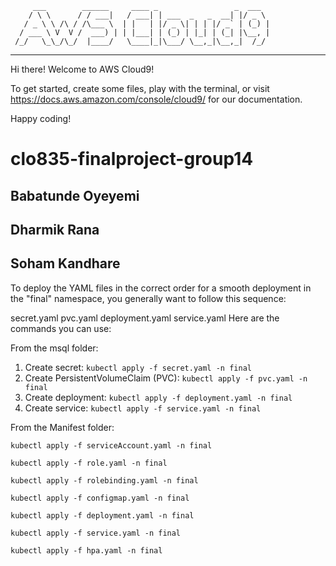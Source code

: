          ___        ______     ____ _                 _  ___  
        / \ \      / / ___|   / ___| | ___  _   _  __| |/ _ \ 
       / _ \ \ /\ / /\___ \  | |   | |/ _ \| | | |/ _` | (_) |
      / ___ \ V  V /  ___) | | |___| | (_) | |_| | (_| |\__, |
     /_/   \_\_/\_/  |____/   \____|_|\___/ \__,_|\__,_|  /_/ 
 ----------------------------------------------------------------- 


Hi there! Welcome to AWS Cloud9!

To get started, create some files, play with the terminal,
or visit https://docs.aws.amazon.com/console/cloud9/ for our documentation.

Happy coding!
# clo835-finalproject-group14

## Babatunde Oyeyemi
## Dharmik Rana
## Soham Kandhare



To deploy the YAML files in the correct order for a smooth deployment in the "final" namespace, you generally want to follow this sequence:

secret.yaml
pvc.yaml
deployment.yaml
service.yaml
Here are the commands you can use:

From the msql folder:

1. Create secret:
`kubectl apply -f secret.yaml -n final`
2. Create PersistentVolumeClaim (PVC):
`kubectl apply -f pvc.yaml -n final`
3. Create deployment:
`kubectl apply -f deployment.yaml -n final`
4. Create service:
`kubectl apply -f service.yaml -n final`

From the Manifest folder:

`kubectl apply -f serviceAccount.yaml -n final`

`kubectl apply -f role.yaml -n final`

`kubectl apply -f rolebinding.yaml -n final`

`kubectl apply -f configmap.yaml -n final`

`kubectl apply -f deployment.yaml -n final`

`kubectl apply -f service.yaml -n final`

`kubectl apply -f hpa.yaml -n final`
